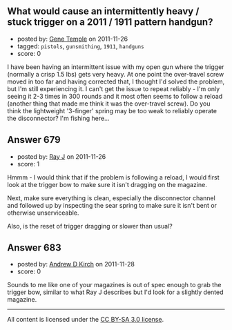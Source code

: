 ## What would cause an intermittently heavy / stuck trigger on a 2011 / 1911 pattern handgun?

- posted by: [Gene Temple](https://stackexchange.com/users/-1/254-gene-temple) on 2011-11-26
- tagged: `pistols`, `gunsmithing`, `1911`, `handguns`
- score: 0

<p>I have been having an intermittent issue with my open gun where the trigger (normally a crisp 1.5 lbs) gets very heavy.  At one point the over-travel screw moved in too far and having corrected that, I thought I'd solved the problem, but I'm still experiencing it.  I can't get the issue to repeat reliably - I'm only seeing it 2-3 times in 300 rounds and it most often seems to follow a reload (another thing that made me think it was the over-travel screw).  Do you think the lightweight '3-finger' spring  may be too weak to reliably operate the disconnector?  I'm fishing here...</p>



## Answer 679

- posted by: [Ray J](https://stackexchange.com/users/-1/166-ray-j) on 2011-11-26
- score: 1

<p>Hmmm - I would think that if the problem is following a reload, I would first look at the trigger bow to make sure it isn't dragging on the magazine.</p>

<p>Next, make sure everything is clean, especially the disconnector channel and followed up by inspecting the sear spring to make sure it isn't bent or otherwise unserviceable.</p>

<p>Also, is the reset of trigger dragging or slower than usual?</p>



## Answer 683

- posted by: [Andrew D Kirch](https://stackexchange.com/users/-1/266-andrew-d-kirch) on 2011-11-28
- score: 0

<p>Sounds to me like one of your magazines is out of spec enough to grab the trigger bow, similar to what Ray J describes but I'd look for a slightly dented magazine.</p>




---

All content is licensed under the [CC BY-SA 3.0 license](https://creativecommons.org/licenses/by-sa/3.0/).
